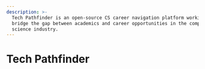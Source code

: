 ```yaml
---
description: >-
  Tech Pathfinder is an open-source CS career navigation platform working to
  bridge the gap between academics and career opportunities in the computer
  science industry.
---
```


# Tech Pathfinder


